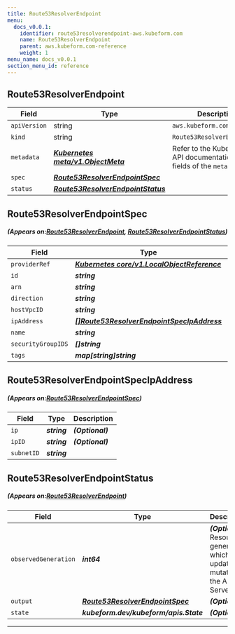 ```yaml
---
title: Route53ResolverEndpoint
menu:
  docs_v0.0.1:
    identifier: route53resolverendpoint-aws.kubeform.com
    name: Route53ResolverEndpoint
    parent: aws.kubeform.com-reference
    weight: 1
menu_name: docs_v0.0.1
section_menu_id: reference
---
```


## Route53ResolverEndpoint
| Field | Type | Description |
| ------ | ----- | ----------- |
| `apiVersion` | string | `aws.kubeform.com/v1alpha1` |
|    `kind` | string | `Route53ResolverEndpoint` |
| `metadata` | ***[Kubernetes meta/v1.ObjectMeta](https://kubernetes.io/docs/reference/generated/kubernetes-api/v1.13/#objectmeta-v1-meta)***|Refer to the Kubernetes API documentation for the fields of the `metadata` field.|
| `spec` | ***[Route53ResolverEndpointSpec](#Route53ResolverEndpointSpec)***||
| `status` | ***[Route53ResolverEndpointStatus](#Route53ResolverEndpointStatus)***||
## Route53ResolverEndpointSpec
##### (Appears on:[Route53ResolverEndpoint](#Route53ResolverEndpoint), [Route53ResolverEndpointStatus](#Route53ResolverEndpointStatus))
| Field | Type | Description |
| ------ | ----- | ----------- |
| `providerRef` | ***[Kubernetes core/v1.LocalObjectReference](https://kubernetes.io/docs/reference/generated/kubernetes-api/v1.13/#localobjectreference-v1-core)***||
| `id` | ***string***||
| `arn` | ***string***| ***(Optional)*** |
| `direction` | ***string***||
| `hostVpcID` | ***string***| ***(Optional)*** |
| `ipAddress` | ***[[]Route53ResolverEndpointSpecIpAddress](#Route53ResolverEndpointSpecIpAddress)***||
| `name` | ***string***| ***(Optional)*** |
| `securityGroupIDS` | ***[]string***||
| `tags` | ***map[string]string***| ***(Optional)*** |
## Route53ResolverEndpointSpecIpAddress
##### (Appears on:[Route53ResolverEndpointSpec](#Route53ResolverEndpointSpec))
| Field | Type | Description |
| ------ | ----- | ----------- |
| `ip` | ***string***| ***(Optional)*** |
| `ipID` | ***string***| ***(Optional)*** |
| `subnetID` | ***string***||
## Route53ResolverEndpointStatus
##### (Appears on:[Route53ResolverEndpoint](#Route53ResolverEndpoint))
| Field | Type | Description |
| ------ | ----- | ----------- |
| `observedGeneration` | ***int64***| ***(Optional)*** Resource generation, which is updated on mutation by the API Server.|
| `output` | ***[Route53ResolverEndpointSpec](#Route53ResolverEndpointSpec)***| ***(Optional)*** |
| `state` | ***kubeform.dev/kubeform/apis.State***| ***(Optional)*** |
---
